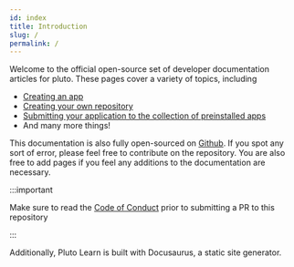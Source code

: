 ```yaml
---
id: index
title: Introduction
slug: /
permalink: /
---
```


Welcome to the official open-source set of developer documentation articles for pluto. These pages cover a variety of topics, including

* [Creating an app](app-runtime/index)
* [Creating your own repository](packman/repository)
* [Submitting your application to the collection of preinstalled apps](packman/submitting-app)
* And many more things!

This documentation is also fully open-sourced on [Github](https://github.com/system41/open99-docs). If you spot any sort of error, please feel free to contribute on the repository. You are also free to add pages if you feel any additions to the documentation are necessary.

:::important

Make sure to read the [Code of Conduct](https://github.com/system41/open99-docs/blob/main/CODE_OF_CONDUCT.md) prior to submitting a PR to this repository

:::

Additionally, Pluto Learn is built with Docusaurus, a static site generator. 